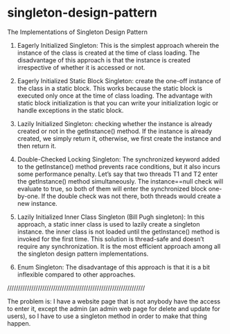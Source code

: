 # singleton-design-pattern 
The Implementations of Singleton Design Pattern

1. Eagerly Initialized Singleton: 
This is the simplest approach wherein the instance of the class is created at the time of class loading. The disadvantage of this approach is that the instance is created irrespective of whether it is accessed or not.

2. Eagerly Initialized Static Block Singleton: 
create the one-off instance of the class in a static block. This works because the static block is executed only once at the time of class loading.
The advantage with static block initialization is that you can write your initialization logic or handle exceptions in the static block.

3. Lazily Initialized Singleton: 
checking whether the instance is already created or not in the getInstance() method. If the instance is already created, we simply return it, otherwise, we first create the instance and then return it.

4. Double-Checked Locking Singleton: 
The synchronized keyword added to the getInstance() method prevents race conditions, but it also incurs some performance penalty. Let’s say that two threads T1 and T2 enter the getInstance() method simultaneously. The instance==null check will evaluate to true, so both of them will enter the synchronized block one-by-one. If the double check was not there, both threads would create a new instance.

5. Lazily Initialized Inner Class Singleton (Bill Pugh singleton): 
In this approach, a static inner class is used to lazily create a singleton instance. the inner class is not loaded until the getInstance() method is invoked for the first time. This solution is thread-safe and doesn’t require any synchronization. It is the most efficient approach among all the singleton design pattern implementations.

6. Enum Singleton: 
The disadvantage of this approach is that it is a bit inflexible compared to other approaches.

///////////////////////////////////////////////////////////////

The problem is: 
I have a website page that is not anybody have the access to enter it, 
except the admin (an admin web page for delete and update for users),
so I have to use a singleton method in order to make that thing happen.
